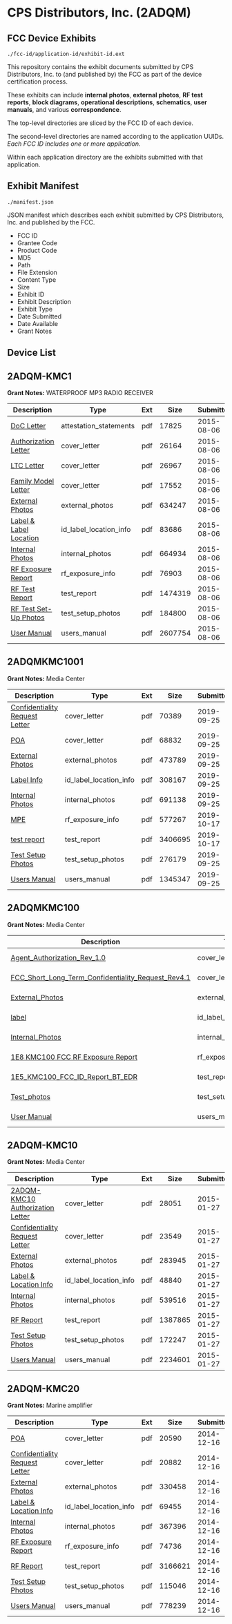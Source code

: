 # CPS Distributors, Inc. (2ADQM)
## FCC Device Exhibits

```
./fcc-id/application-id/exhibit-id.ext
```

This repository contains the exhibit documents submitted by CPS Distributors, Inc. to (and published by) the FCC as part of the device certification process.

These exhibits can include **internal photos**, **external photos**, **RF test reports**, **block diagrams**, **operational descriptions**, **schematics**, **user manuals**, and various **correspondence**.

The top-level directories are sliced by the FCC ID of each device.

The second-level directories are named according to the application UUIDs. *Each FCC ID includes one or more application.*

Within each application directory are the exhibits submitted with that application. 

## Exhibit Manifest

```
./manifest.json
```

JSON manifest which describes each exhibit submitted by CPS Distributors, Inc. and published by the FCC.

- FCC ID
- Grantee Code
- Product Code
- MD5
- Path
- File Extension
- Content Type
- Size
- Exhibit ID
- Exhibit Description
- Exhibit Type
- Date Submitted
- Date Available
- Grant Notes

## Device List
## 2ADQM-KMC1
**Grant Notes:** WATERPROOF MP3 RADIO RECEIVER

| Description | Type | Ext | Size | Submitted | Available |
| ----------- | ---- | --- | ---- | --------- | --------- |
| [DoC Letter](2ADQM-KMC1/3e4c7755643831987d4d370a278359a4/2705485.pdf) | attestation_statements | pdf | 17825 | 2015-08-06 | 2015-08-06 |
| [Authorization Letter](2ADQM-KMC1/3e4c7755643831987d4d370a278359a4/2705487.pdf) | cover_letter | pdf | 26164 | 2015-08-06 | 2015-08-06 |
| [LTC Letter](2ADQM-KMC1/3e4c7755643831987d4d370a278359a4/2705488.pdf) | cover_letter | pdf | 26967 | 2015-08-06 | 2015-08-06 |
| [Family Model Letter](2ADQM-KMC1/3e4c7755643831987d4d370a278359a4/2705489.pdf) | cover_letter | pdf | 17552 | 2015-08-06 | 2015-08-06 |
| [External Photos](2ADQM-KMC1/3e4c7755643831987d4d370a278359a4/2705490.pdf) | external_photos | pdf | 634247 | 2015-08-06 | 2015-08-06 |
| [Label & Label Location](2ADQM-KMC1/3e4c7755643831987d4d370a278359a4/2705491.pdf) | id_label_location_info | pdf | 83686 | 2015-08-06 | 2015-08-06 |
| [Internal Photos](2ADQM-KMC1/3e4c7755643831987d4d370a278359a4/2705492.pdf) | internal_photos | pdf | 664934 | 2015-08-06 | 2015-08-06 |
| [RF Exposure Report](2ADQM-KMC1/3e4c7755643831987d4d370a278359a4/2705494.pdf) | rf_exposure_info | pdf | 76903 | 2015-08-06 | 2015-08-06 |
| [RF Test Report](2ADQM-KMC1/3e4c7755643831987d4d370a278359a4/2705497.pdf) | test_report | pdf | 1474319 | 2015-08-06 | 2015-08-06 |
| [RF Test Set-Up Photos](2ADQM-KMC1/3e4c7755643831987d4d370a278359a4/2705498.pdf) | test_setup_photos | pdf | 184800 | 2015-08-06 | 2015-08-06 |
| [User Manual](2ADQM-KMC1/3e4c7755643831987d4d370a278359a4/2705496.pdf) | users_manual | pdf | 2607754 | 2015-08-06 | 2015-08-06 |
## 2ADQMKMC1001
**Grant Notes:** Media Center

| Description | Type | Ext | Size | Submitted | Available |
| ----------- | ---- | --- | ---- | --------- | --------- |
| [Confidentiality Request Letter](2ADQMKMC1001/3d91c1bb5a8cf2969904592b340acbce/4457717.pdf) | cover_letter | pdf | 70389 | 2019-09-25 | 2019-09-25 |
| [POA](2ADQMKMC1001/3d91c1bb5a8cf2969904592b340acbce/4457718.pdf) | cover_letter | pdf | 68832 | 2019-09-25 | 2019-09-25 |
| [External Photos](2ADQMKMC1001/3d91c1bb5a8cf2969904592b340acbce/4457716.pdf) | external_photos | pdf | 473789 | 2019-09-25 | 2019-09-25 |
| [Label Info](2ADQMKMC1001/3d91c1bb5a8cf2969904592b340acbce/4457720.pdf) | id_label_location_info | pdf | 308167 | 2019-09-25 | 2019-09-25 |
| [Internal Photos](2ADQMKMC1001/3d91c1bb5a8cf2969904592b340acbce/4457719.pdf) | internal_photos | pdf | 691138 | 2019-09-25 | 2019-09-25 |
| [MPE](2ADQMKMC1001/3d91c1bb5a8cf2969904592b340acbce/4481670.pdf) | rf_exposure_info | pdf | 577267 | 2019-10-17 | 2019-09-25 |
| [test report](2ADQMKMC1001/3d91c1bb5a8cf2969904592b340acbce/4481669.pdf) | test_report | pdf | 3406695 | 2019-10-17 | 2019-09-25 |
| [Test Setup Photos](2ADQMKMC1001/3d91c1bb5a8cf2969904592b340acbce/4457723.pdf) | test_setup_photos | pdf | 276179 | 2019-09-25 | 2019-09-25 |
| [Users Manual](2ADQMKMC1001/3d91c1bb5a8cf2969904592b340acbce/4457721.pdf) | users_manual | pdf | 1345347 | 2019-09-25 | 2019-09-25 |
## 2ADQMKMC100
**Grant Notes:** Media Center

| Description | Type | Ext | Size | Submitted | Available |
| ----------- | ---- | --- | ---- | --------- | --------- |
| [Agent_Authorization_Rev_1.0](2ADQMKMC100/e075bbf6f7883376c254a392f136f79a/4080962.pdf) | cover_letter | pdf | 14457 | 2018-11-21 | 2018-11-21 |
| [FCC_Short_Long_Term_Confidentiality_Request_Rev4.1](2ADQMKMC100/e075bbf6f7883376c254a392f136f79a/4080965.pdf) | cover_letter | pdf | 27577 | 2018-11-21 | 2018-11-21 |
| [External_Photos](2ADQMKMC100/e075bbf6f7883376c254a392f136f79a/4080960.pdf) | external_photos | pdf | 315697 | 2018-11-21 | 2019-05-21 |
| [label](2ADQMKMC100/e075bbf6f7883376c254a392f136f79a/4080966.pdf) | id_label_location_info | pdf | 364360 | 2018-11-21 | 2018-11-21 |
| [Internal_Photos](2ADQMKMC100/e075bbf6f7883376c254a392f136f79a/4080961.pdf) | internal_photos | pdf | 1992949 | 2018-11-21 | 2019-05-21 |
| [1E8 KMC100 FCC RF Exposure Report](2ADQMKMC100/e075bbf6f7883376c254a392f136f79a/4080964.pdf) | rf_exposure_info | pdf | 695620 | 2018-11-21 | 2018-11-21 |
| [1E5_KMC100_FCC_ID_Report_BT_EDR](2ADQMKMC100/e075bbf6f7883376c254a392f136f79a/4080963.pdf) | test_report | pdf | 2548341 | 2018-11-21 | 2018-11-21 |
| [Test_photos](2ADQMKMC100/e075bbf6f7883376c254a392f136f79a/4080959.pdf) | test_setup_photos | pdf | 188898 | 2018-11-21 | 2019-05-21 |
| [User Manual](2ADQMKMC100/e075bbf6f7883376c254a392f136f79a/4080967.pdf) | users_manual | pdf | 1211776 | 2018-11-21 | 2019-05-21 |
## 2ADQM-KMC10
**Grant Notes:** Media Center

| Description | Type | Ext | Size | Submitted | Available |
| ----------- | ---- | --- | ---- | --------- | --------- |
| [2ADQM-KMC10 Authorization Letter](2ADQM-KMC10/4334dbeee4b4486f292d06def5fa873c/2515948.pdf) | cover_letter | pdf | 28051 | 2015-01-27 | 2015-01-28 |
| [Confidentiality Request Letter](2ADQM-KMC10/4334dbeee4b4486f292d06def5fa873c/2515949.pdf) | cover_letter | pdf | 23549 | 2015-01-27 | 2015-01-28 |
| [External Photos](2ADQM-KMC10/4334dbeee4b4486f292d06def5fa873c/2515955.pdf) | external_photos | pdf | 283945 | 2015-01-27 | 2015-01-28 |
| [Label & Location Info](2ADQM-KMC10/4334dbeee4b4486f292d06def5fa873c/2515957.pdf) | id_label_location_info | pdf | 48840 | 2015-01-27 | 2015-01-28 |
| [Internal Photos](2ADQM-KMC10/4334dbeee4b4486f292d06def5fa873c/2515956.pdf) | internal_photos | pdf | 539516 | 2015-01-27 | 2015-01-28 |
| [RF Report](2ADQM-KMC10/4334dbeee4b4486f292d06def5fa873c/2515954.pdf) | test_report | pdf | 1387865 | 2015-01-27 | 2015-01-28 |
| [Test Setup Photos](2ADQM-KMC10/4334dbeee4b4486f292d06def5fa873c/2515953.pdf) | test_setup_photos | pdf | 172247 | 2015-01-27 | 2015-01-28 |
| [Users Manual](2ADQM-KMC10/4334dbeee4b4486f292d06def5fa873c/2515958.pdf) | users_manual | pdf | 2234601 | 2015-01-27 | 2015-01-28 |
## 2ADQM-KMC20
**Grant Notes:** Marine amplifier

| Description | Type | Ext | Size | Submitted | Available |
| ----------- | ---- | --- | ---- | --------- | --------- |
| [POA](2ADQM-KMC20/f09ee3ca6b81b959cd9a91bb02de4b6f/2474992.pdf) | cover_letter | pdf | 20590 | 2014-12-16 | 2014-12-17 |
| [Confidentiality Request Letter](2ADQM-KMC20/f09ee3ca6b81b959cd9a91bb02de4b6f/2474993.pdf) | cover_letter | pdf | 20882 | 2014-12-16 | 2014-12-17 |
| [External Photos](2ADQM-KMC20/f09ee3ca6b81b959cd9a91bb02de4b6f/2475000.pdf) | external_photos | pdf | 330458 | 2014-12-16 | 2014-12-17 |
| [Label & Location Info](2ADQM-KMC20/f09ee3ca6b81b959cd9a91bb02de4b6f/2475002.pdf) | id_label_location_info | pdf | 69455 | 2014-12-16 | 2014-12-17 |
| [Internal Photos](2ADQM-KMC20/f09ee3ca6b81b959cd9a91bb02de4b6f/2475001.pdf) | internal_photos | pdf | 367396 | 2014-12-16 | 2014-12-17 |
| [RF Exposure Report](2ADQM-KMC20/f09ee3ca6b81b959cd9a91bb02de4b6f/2474999.pdf) | rf_exposure_info | pdf | 74736 | 2014-12-16 | 2014-12-17 |
| [RF Report](2ADQM-KMC20/f09ee3ca6b81b959cd9a91bb02de4b6f/2474997.pdf) | test_report | pdf | 3166621 | 2014-12-16 | 2014-12-17 |
| [Test Setup Photos](2ADQM-KMC20/f09ee3ca6b81b959cd9a91bb02de4b6f/2474998.pdf) | test_setup_photos | pdf | 115046 | 2014-12-16 | 2014-12-17 |
| [Users Manual](2ADQM-KMC20/f09ee3ca6b81b959cd9a91bb02de4b6f/2475003.pdf) | users_manual | pdf | 778239 | 2014-12-16 | 2014-12-17 |
